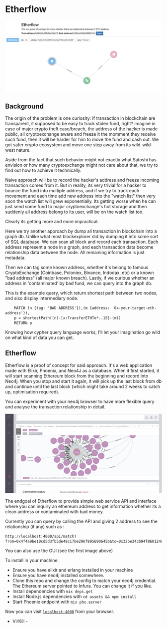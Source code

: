 # Etherflow

![Alt text](assets/static/images/screenshot.png?raw=true "Etherflow")

## Background

The origin of the problem is one curiosity: If transaction in blockchain are transparent, it supposed to be easy to track stolen fund, right? Imagine in case of major crypto theft case/breach, the address of the hacker is made public, all cryptoexchange aware and freeze it the momment they receive such fund, then it will be harder for him to move the fund and cash out. We got safer crypto ecosystem and move one step away from its wild-wild-west nature.

Aside from the fact that such behavior might not exactly what Satoshi has envision or how many cryptoexchange might not care about that, we try to find out how to achieve it technically.

Naive approach will be to record the hacker's address and freeze incoming transaction comes from it. But in reality, its very trivial for a hacker to bounce the fund into multiple address, and if we try to track each movement and each time add new address into the "watch list" then very soon the watch list will grew exponentially. Its getting worse when he can just send some fund to major cryptoexchange's hot storage and then suddenly all address belong to its user, will be on the watch list too. 

Clearly its getting more and more impractical.

Here we try another approach by dump all transaction in blockchain into a graph db. Unlike what most blockexplorer did by dumping it into some sort of SQL database. We can scan all block and record each transaction. Each address represent a node in a graph, and each transaction data become relationship data between the node. All remaining information is just metadata.

Then we can tag some known address, whether it's belong to famous CryptoExchange (Coinbase, Poloniex, Binance, Indodax, etc) or a known "bad address" (all major known breach). Lastly, if we curious whether an address in 'contaminated' by bad fund, we can query into the graph db.


This is the example query, which return shortest path between two nodes, and also display intermediary node. 
```
    MATCH (n {tag: 'BAD ADDRESS'}),(m {address: '0x-your-target-eth-address'}),
    p = shortestPath((n)-[x:TransferETHTo*..15]-(m)) 
    RETURN p
```

Knowing how cypher query language works, I'll let your imagination go wild on what kind of data you can get.


## Etherflow

Etherflow is a proof of concept for said approach. It's a web application made with Elixir, Phoenix, and Neo4J as a database. When it first started, it will start scanning Ethereum block from the beginning and record into Neo4j. When you stop and start it again, it will pick up the last block from db and continue until the last block (which might take around 2 weeks to catch up, optimisation required).

You can experiment with your neo4j browser to have more flexible query and analyse the transaction relationship in detail.

![Alt text](assets/static/images/neo4j.png?raw=true "Etherflow")


The endgoal of Etherflow to provide simple web service API and interface where you can inquiry an ethereum address to get information whether its a clean address or contaminated with bad money.

Currently you can query by calling the API and giving 2 address to see the relationship (if any) such as :

```
http://localhost:4000/api/match?from=0x4f4a9be10cd5d3fb5de48c17be296f895690645b&to=0x32be343b94f860124dc4fee278fdcbd38c102d88

```

You can also use the GUI (see the first image above)



To install in your machine:

  * Ensure you have elixir and erlang installed in your machine
  * Ensure you have neo4j installed somewhere.
  * Clone this repo and change the config to match your neo4j credential. The Ethereum server pointed to Infura. You can change it if you like.
  * Install dependencies with `mix deps.get`
  * Install Node.js dependencies with `cd assets && npm install`
  * Start Phoenix endpoint with `mix phx.server`

Now you can visit [`localhost:4000`](http://localhost:4000) from your browser.



- VirKill -